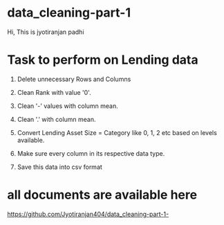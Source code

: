 # data_cleaning-part-1
Hi, This is jyotiranjan padhi

# Task to perform on Lending data

1. Delete unnecessary Rows and Columns

2. Clean Rank with value  '0'. 

3. Clean '-' values with column mean.

4. Clean '.' with column mean.

5. Convert Lending Asset Size = Category like 0, 1, 2 etc based on levels available.

6. Make sure every column in its respective data type.

7. Save this data into csv format

# all documents are available here
https://github.com/Jyotiranjan404/data_cleaning-part-1-
